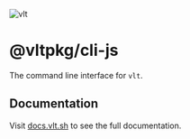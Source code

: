 ![vlt](https://github.com/user-attachments/assets/345949ff-7150-4b97-856d-c7e42c2a4db5)

# @vltpkg/cli-js

The command line interface for `vlt`.

## Documentation

Visit [docs.vlt.sh](https://docs.vlt.sh) to see the full
documentation.
